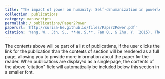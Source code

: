 ```yaml
---
title: "The impact of power on humanity: Self-dehumanization in powerlessness"
collection: publications
category: manuscripts
permalink: /_publications/Paper2Power
paperurl: 'http://surina-he.github.io/files/Paper2Power.pdf'
citation: 'Yang, W., Jin, S., **He, S.**, Fan Q., & Zhu. Y. (2015). The impact of power on humanity: Self-dehumanization in powerlessness *PLoS ONE, 10(5)*, e0125721. https://doi.org/10.1371/journal.pone.0125721'
---
```


The contents above will be part of a list of publications, if the user clicks the link for the publication than the contents of section will be rendered as a full page, allowing you to provide more information about the paper for the reader. When publications are displayed as a single page, the contents of the above "citation" field will automatically be included below this section in a smaller font.
